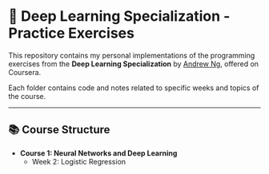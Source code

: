 # 🧠 Deep Learning Specialization - Practice Exercises

This repository contains my personal implementations of the programming exercises from the **Deep Learning Specialization** by [Andrew Ng](https://www.coursera.org/instructor/andrewng), offered on Coursera.

Each folder contains code and notes related to specific weeks and topics of the course.

---

## 📚 Course Structure

- **Course 1: Neural Networks and Deep Learning**
  - Week 2: Logistic Regression


